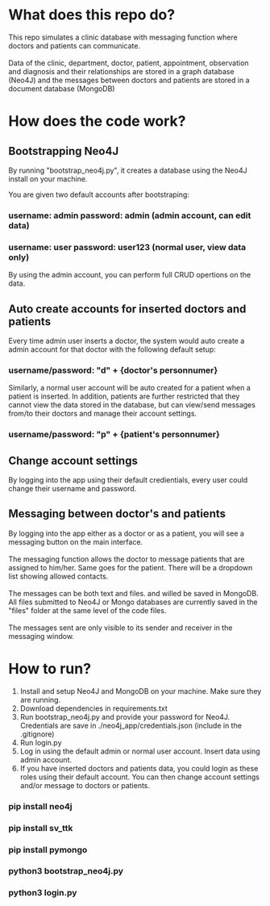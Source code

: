 # What does this repo do?
This repo simulates a clinic database with messaging function where doctors and patients can communicate. <br><br>
Data of the clinic, department, doctor, patient, appointment, observation and diagnosis and their relationships are stored in a graph database (Neo4J) and the messages between doctors and patients are stored in a document database (MongoDB)

# How does the code work?
## Bootstrapping Neo4J
By running "bootstrap_neo4j.py", it creates a database using the Neo4J install on your machine. 

You are  given two default accounts after bootstraping:
### username: admin password: admin    (admin account, can edit data)
### username: user password: user123   (normal user, view data only)

By using the admin account, you can perform full CRUD opertions on the data. 
## Auto create accounts for inserted doctors and patients
Every time admin user inserts a doctor, the system would auto create a admin account for that doctor with the following default setup:

### username/password: "d" + {doctor's personnumer}

Similarly, a normal user account will be auto created for a patient when a patient is inserted. In addition, patients are further restricted that they cannot view the data stored in the database, but can view/send messages from/to their doctors and manage their account settings.
### username/password: "p" + {patient's personnumer}

## Change account settings

By logging into the app using their default credientials, every user could change their username and password.

## Messaging between doctor's and patients
By logging into the app either as a doctor or as a patient, you will see a messaging button on the main interface. <br><br>The messaging function allows the doctor to message patients that are assigned to him/her. Same goes for the patient. There will be a dropdown list showing allowed contacts. <br><br>The messages can be both text and files. and willed be saved in MongoDB. All files submitted to Neo4J or Mongo databases are currently saved in the "files" folder at the same level of the code files.<br><br> The messages sent are only visible to its sender and receiver in the messaging window.
# How to run?
1. Install and setup Neo4J and MongoDB on your machine. Make sure they are running.
2. Download dependencies in requirements.txt
3. Run bootstrap_neo4j.py and provide your password for Neo4J. Credentials are save in ./neo4j_app/credentials.json (include in the .gitignore)
4. Run login.py 
5. Log in using the default admin or normal user account. Insert data using admin account.
6. If you have inserted doctors and patients data, you could login as these roles using their default account. You can then change account settings and/or message to doctors or patients.


### pip install neo4j 
### pip install sv_ttk
### pip install pymongo
### python3 bootstrap_neo4j.py
### python3 login.py
